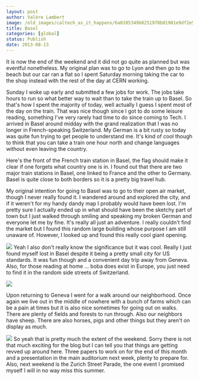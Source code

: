 ```yaml
---
layout: post
author: Valère Lambert
image: /old_images/caltech_as_it_happens/6a0105349b8251970b01901e9df2e5970b.jpg
title: Basel 
categories: [global]
status: Publish
date: 2013-08-13
---
```


It is now the end of the weekend and it did not go quite as planned but was eventful nonetheless. My original plan was to go to Lyon and then go to the beach but our car ran a flat so I spent Saturday morning taking the car to the shop instead with the rest of the day at CERN working.

Sunday I woke up early and submitted a few jobs for work. The jobs take hours to run so what better way to wait than to take the train up to Basel. So that's how I spent the majority of today, well actually I guess I spent most of the day on the train. That was nice though since I got to do some leisure reading, something I've very rarely had time to do since coming to Tech. I arrived in Basel around midday with the grand realization that I was no longer in French-speaking Switzerland. My German is a bit rusty so today was quite fun trying to get people to understand me. It's kind of cool though to think that you can take a train one hour north and change languages without even leaving the country.

Here's the front of the French train station in Basel, the flag should make it clear if one forgets what country one is in. I found out that there are two major train stations in Basel, one linked to France and the other to Germany. Basel is quite close to both borders so it is a pretty big travel hub.

My original intention for going to Basel was to go to their open air market, though I never really found it. I wandered around and explored the city, and if it weren't for my handy dandy map I probably would have been lost. I'm pretty sure I actually ended up in what should have been the sketchy part of town but I just walked through smiling and speaking my broken German and everyone let me by fine. It's really all just an adventure. I really couldn't find the market but I found this random large building whose purpose I am still unaware of. However, I looked up and found this really cool giant opening.


![](/old_images/caltech_as_it_happens/6a0105349b8251970b01910493d66b970c.jpg)
Yeah I also don't really know the significance but it was cool. Really I just found myself lost in Basel despite it being a pretty small city for US standards. It was fun though and a convenient day trip away from Geneva. Also, for those reading at home ... boba does exist in Europe, you just need to find it in the random side streets of Switzerland.


![](/old_images/caltech_as_it_happens/6a0105349b8251970b0192ac692f44970d.jpg)

Upon returning to Geneva I went for a walk around our neighborhood. Once again we live out in the middle of nowhere with a bunch of farms which can be a pain at times but it is also nice sometimes for going out on walks. There are plenty of fields and forests to run through. Also our neighbors have sheep. There are also horses, pigs and other things but they aren't on display as much.


![](/old_images/caltech_as_it_happens/6a0105349b8251970b01910493d7a3970c.jpg)
So yeah that is pretty much the extent of the weekend. Sorry there is not that much exciting for the blog but I can tell you that things are getting revved up around here. Three papers to work on for the end of this month and a presentation in the main auditorium next week, plenty to prepare for. Also, next weekend is the Zurich Street Parade, the one event I promised myself I will in no way miss this summer.

